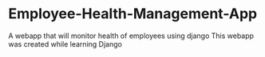 # Employee-Health-Management-App
A webapp that will monitor health of employees using django
This webapp was created while learning Django
